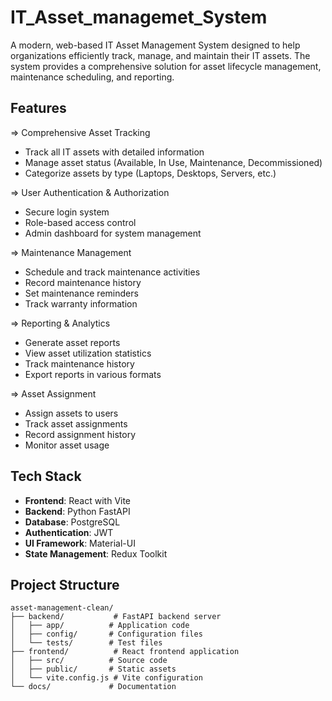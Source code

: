 # IT_Asset_managemet_System

A modern, web-based IT Asset Management System designed to help organizations efficiently track, manage, and maintain their IT assets. The system provides a comprehensive solution for asset lifecycle management, maintenance scheduling, and reporting.

## Features

  => Comprehensive Asset Tracking
  - Track all IT assets with detailed information
  - Manage asset status (Available, In Use, Maintenance, Decommissioned)
  - Categorize assets by type (Laptops, Desktops, Servers, etc.)

  => User Authentication & Authorization
  - Secure login system
  - Role-based access control
  - Admin dashboard for system management

  => Maintenance Management
  - Schedule and track maintenance activities
  - Record maintenance history
  - Set maintenance reminders
  - Track warranty information

  => Reporting & Analytics
  - Generate asset reports
  - View asset utilization statistics
  - Track maintenance history
  - Export reports in various formats

 => Asset Assignment
  - Assign assets to users
  - Track asset assignments
  - Record assignment history
  - Monitor asset usage

## Tech Stack

- **Frontend**: React with Vite
- **Backend**: Python FastAPI
- **Database**: PostgreSQL
- **Authentication**: JWT
- **UI Framework**: Material-UI
- **State Management**: Redux Toolkit


## Project Structure

```
asset-management-clean/
├── backend/           # FastAPI backend server
│   ├── app/          # Application code
│   ├── config/       # Configuration files
│   └── tests/        # Test files
├── frontend/          # React frontend application
│   ├── src/          # Source code
│   ├── public/       # Static assets
│   └── vite.config.js # Vite configuration
└── docs/             # Documentation
```
